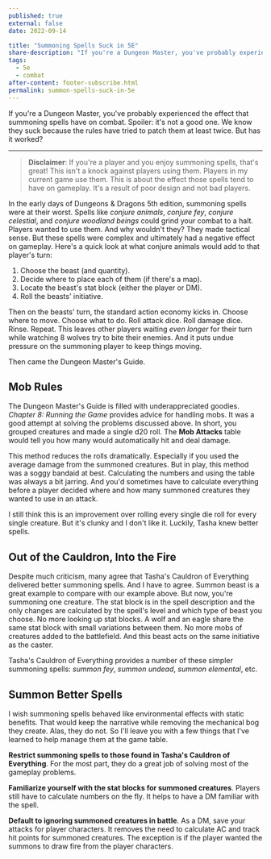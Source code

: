 ```yaml
---
published: true
external: false
date: 2022-09-14

title: "Summoning Spells Suck in 5E"
share-description: "If you're a Dungeon Master, you've probably experienced the effect that summoning spells have on combat. Spoiler: it's not a good one. We know they suck because the rules have tried to patch them at least twice. But has it worked?"
tags:
  - 5e
  - combat
after-content: footer-subscribe.html
permalink: summon-spells-suck-in-5e
---
```


If you're a Dungeon Master, you've probably experienced the effect that summoning spells have on combat. Spoiler: it's not a good one. We know they suck because the rules have tried to patch them at least twice. But has it worked?

---

> **Disclaimer**: If you're a player and you enjoy summoning spells, that's great! This isn't a knock against players using them. Players in my current game use them. This is about the effect those spells tend to have on gameplay. It's a result of poor design and not bad players.

In the early days of Dungeons & Dragons 5th edition, summoning spells were at their worst. Spells like *conjure animals*, *conjure fey*, *conjure celestial*, and *conjure woodland beings* could grind your combat to a halt. Players wanted to use them. And why wouldn't they? They made tactical sense. But these spells were complex and ultimately had a negative effect on gameplay. Here's a quick look at what conjure animals would add to that player's turn:

1. Choose the beast (and quantity).
2. Decide where to place each of them (if there's a map).
3. Locate the beast's stat block (either the player or DM).
4. Roll the beasts' initiative.

Then on the beasts' turn, the standard action economy kicks in. Choose where to move. Choose what to do. Roll attack dice. Roll damage dice. Rinse. Repeat. This leaves other players waiting *even longer* for their turn while watching 8 wolves try to bite their enemies. And it puts undue pressure on the summoning player to keep things moving.

Then came the Dungeon Master's Guide.

## Mob Rules

The Dungeon Master's Guide is filled with underappreciated goodies. *Chapter 8: Running the Game* provides advice for handling mobs. It was a good attempt at solving the problems discussed above. In short, you grouped creatures and made a single d20 roll. The **Mob Attacks** table would tell you how many would automatically hit and deal damage.

This method reduces the rolls dramatically. Especially if you used the average damage from the summoned creatures. But in play, this method was a soggy bandaid at best. Calculating the numbers and using the table was always a bit jarring. And you'd sometimes have to calculate everything before a player decided where and how many summoned creatures they wanted to use in an attack. 

I still think this is an improvement over rolling every single die roll for every single creature. But it's clunky and I don't like it. Luckily, Tasha knew better spells.

## Out of the Cauldron, Into the Fire

Despite much criticism, many agree that Tasha's Cauldron of Everything delivered better summoning spells. And I have to agree. Summon beast is a great example to compare with our example above. But now, you're summoning one creature. The stat block is in the spell description and the only changes are calculated by the spell's level and which type of beast you choose. No more looking up stat blocks. A wolf and an eagle share the same stat block with small variations between them. No more mobs of creatures added to the battlefield. And this beast acts on the same initiative as the caster. 

Tasha's Cauldron of Everything provides a number of these simpler summoning spells: *summon fey*, *summon undead*, *summon elemental*, etc. 

## Summon Better Spells

I wish summoning spells behaved like environmental effects with static benefits. That would keep the narrative while removing the mechanical bog they create. Alas, they do not. So I'll leave you with a few things that I've learned to help manage them at the game table.

**Restrict summoning spells to those found in Tasha's Cauldron of Everything**. For the most part, they do a great job of solving most of the gameplay problems.

**Familiarize yourself with the stat blocks for summoned creatures**. Players still have to calculate numbers on the fly. It helps to have a DM familiar with the spell.

**Default to ignoring summoned creatures in battle**. As a DM, save your attacks for player characters. It removes the need to calculate AC and track hit points for summoned creatures. The exception is if the player wanted the summons to draw fire from the player characters.
